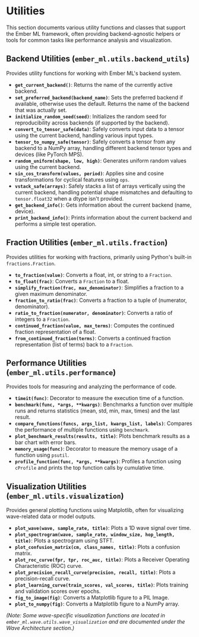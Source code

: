 # Utilities

This section documents various utility functions and classes that support the Ember ML framework, often providing backend-agnostic helpers or tools for common tasks like performance analysis and visualization.

## Backend Utilities (`ember_ml.utils.backend_utils`)

Provides utility functions for working with Ember ML's backend system.

*   **`get_current_backend()`**: Returns the name of the currently active backend.
*   **`set_preferred_backend(backend_name)`**: Sets the preferred backend if available, otherwise uses the default. Returns the name of the backend that was actually set.
*   **`initialize_random_seed(seed)`**: Initializes the random seed for reproducibility across backends (if supported by the backend).
*   **`convert_to_tensor_safe(data)`**: Safely converts input data to a tensor using the current backend, handling various input types.
*   **`tensor_to_numpy_safe(tensor)`**: Safely converts a tensor from any backend to a NumPy array, handling different backend tensor types and devices (like PyTorch MPS).
*   **`random_uniform(shape, low, high)`**: Generates uniform random values using the current backend.
*   **`sin_cos_transform(values, period)`**: Applies sine and cosine transformations for cyclical features using `ops`.
*   **`vstack_safe(arrays)`**: Safely stacks a list of arrays vertically using the current backend, handling potential shape mismatches and defaulting to `tensor.float32` when a dtype isn't provided.
*   **`get_backend_info()`**: Gets information about the current backend (name, device).
*   **`print_backend_info()`**: Prints information about the current backend and performs a simple test operation.

## Fraction Utilities (`ember_ml.utils.fraction`)

Provides utilities for working with fractions, primarily using Python's built-in `fractions.Fraction`.

*   **`to_fraction(value)`**: Converts a float, int, or string to a `Fraction`.
*   **`to_float(frac)`**: Converts a `Fraction` to a float.
*   **`simplify_fraction(frac, max_denominator)`**: Simplifies a fraction to a given maximum denominator.
*   **`fraction_to_ratio(frac)`**: Converts a fraction to a tuple of (numerator, denominator).
*   **`ratio_to_fraction(numerator, denominator)`**: Converts a ratio of integers to a `Fraction`.
*   **`continued_fraction(value, max_terms)`**: Computes the continued fraction representation of a float.
*   **`from_continued_fraction(terms)`**: Converts a continued fraction representation (list of terms) back to a `Fraction`.

## Performance Utilities (`ember_ml.utils.performance`)

Provides tools for measuring and analyzing the performance of code.

*   **`timeit(func)`**: Decorator to measure the execution time of a function.
*   **`benchmark(func, *args, **kwargs)`**: Benchmarks a function over multiple runs and returns statistics (mean, std, min, max, times) and the last result.
*   **`compare_functions(funcs, args_list, kwargs_list, labels)`**: Compares the performance of multiple functions using `benchmark`.
*   **`plot_benchmark_results(results, title)`**: Plots benchmark results as a bar chart with error bars.
*   **`memory_usage(func)`**: Decorator to measure the memory usage of a function using `psutil`.
*   **`profile_function(func, *args, **kwargs)`**: Profiles a function using `cProfile` and prints the top function calls by cumulative time.

## Visualization Utilities (`ember_ml.utils.visualization`)

Provides general plotting functions using Matplotlib, often for visualizing wave-related data or model outputs.

*   **`plot_wave(wave, sample_rate, title)`**: Plots a 1D wave signal over time.
*   **`plot_spectrogram(wave, sample_rate, window_size, hop_length, title)`**: Plots a spectrogram using STFT.
*   **`plot_confusion_matrix(cm, class_names, title)`**: Plots a confusion matrix.
*   **`plot_roc_curve(fpr, tpr, roc_auc, title)`**: Plots a Receiver Operating Characteristic (ROC) curve.
*   **`plot_precision_recall_curve(precision, recall, title)`**: Plots a precision-recall curve.
*   **`plot_learning_curve(train_scores, val_scores, title)`**: Plots training and validation scores over epochs.
*   **`fig_to_image(fig)`**: Converts a Matplotlib figure to a PIL Image.
*   **`plot_to_numpy(fig)`**: Converts a Matplotlib figure to a NumPy array.

*(Note: Some wave-specific visualization functions are located in `ember_ml.wave.utils.wave_visualization` and are documented under the Wave Architecture section.)*